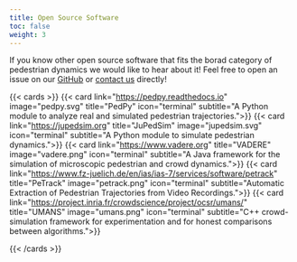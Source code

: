 ```yaml
---
title: Open Source Software
toc: false
weight: 3
---
```


If you know other open source software that fits the borad category of
pedestrian dynamics we would like to hear about it! Feel free to open an issue
on our
[GitHub](https://github.com/PedestrianDynamics/PedestrianDynamics.github.io) or
[contact us](mailto:m.chraibi@fz-juelich.de) directly!

{{< cards >}}
  {{< card link="https://pedpy.readthedocs.io" image="pedpy.svg" title="PedPy" icon="terminal" subtitle="A Python module to analyze real and simulated pedestrian trajectories.">}}
  {{< card link="https://jupedsim.org" title="JuPedSim" image="jupedsim.svg" icon="terminal" subtitle="A Python module to simulate pedestrian dynamics.">}}
  {{< card link="https://www.vadere.org" title="VADERE" image="vadere.png" icon="terminal" subtitle="A Java framework for the simulation of microscopic pedestrian and crowd dynamics.">}}
{{< card link="https://www.fz-juelich.de/en/ias/ias-7/services/software/petrack" title="PeTrack" image="petrack.png" icon="terminal" subtitle="Automatic Extraction of Pedestrian Trajectories from Video Recordings.">}}
{{< card link="https://project.inria.fr/crowdscience/project/ocsr/umans/" title="UMANS" image="umans.png" icon="terminal" subtitle="C++ crowd-simulation framework for experimentation and for honest comparisons between algorithms.">}}



   
{{< /cards >}}
